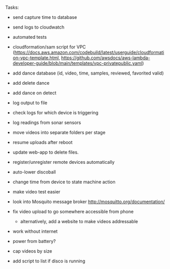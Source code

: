 
Tasks:
* send capture time to database
* send logs to cloudwatch
* automated tests
* cloudformation/sam script for VPC (https://docs.aws.amazon.com/codebuild/latest/userguide/cloudformation-vpc-template.html, https://github.com/awsdocs/aws-lambda-developer-guide/blob/main/templates/vpc-privatepublic.yaml)
* add dance database (id, video, time, samples, reviewed, favorited valid)
* add delete dance
* add dance on detect

* log output to file
* check logs for which device is triggering
* log readings from sonar sensors
* move videos into separate folders per stage
* resume uploads after reboot
* update web-app to delete files.
* register/unregister remote devices automatically
* auto-lower discoball
* change time from device to state machine action
* make video test easier
* look into Mosquito message broker http://mosquitto.org/documentation/
* fix video upload to go somewhere accessible from phone
    * alternatively, add a website to make videos addressable
* work without internet
* power from battery?
* cap videos by size
* add script to list if disco is running
